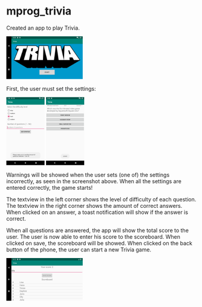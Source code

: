 # mprog_trivia
Created an app to play Trivia. 

<img src="https://github.com/DaphneJB/mprog_trivia/blob/master/doc/trivia%20home.png" width="40%">

First, the user must set the settings:

<img src="https://github.com/DaphneJB/mprog_trivia/blob/master/doc/optionsscreen.png" width="20%"> <img src="https://github.com/DaphneJB/mprog_trivia/blob/master/doc/question.png" width="20%">

Warnings will be showed when the user sets (one of) the settings incorrectly, as seen in the screenshot above.
When all the settings are entered correctly, the game starts! 

The textview in the left corner shows the level of difficulty of each question. The textview in the right corner shows the amount of correct answers. When clicked on an answer, a toast notification will show if the answer is correct.

When all questions are answered, the app will show the total score to the user. The user is now able to enter his score to the scoreboard. When clicked on save, the scoreboard will be showed. When clicked on the back button of the phone, the user can start a new Trivia game.

<img src="https://github.com/DaphneJB/mprog_trivia/blob/master/doc/scoreboard.png" width="40%">
